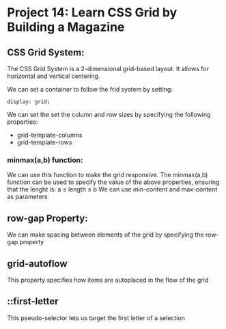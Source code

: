 # Project 14: Learn CSS Grid by Building a Magazine


## CSS Grid System:
The CSS Grid System is a 2-dimensional grid-based layout. It allows for horizontal and vertical centering.

We can set a container to follow the frid system by setting:

    display: grid;

We can set the set the column and row sizes by specifying the following properties:

- grid-template-columns
- grid-template-rows

### minmax(a,b) function:
We can use this function to make the grid responsive.
The minmax(a,b) function can be used to specify the value of the above properties, ensuring that the lenght is: a ≤ length ≤ b
We can use min-content and max-content as parameters

## row-gap Property:

We can make spacing between elements of the grid by specifying the row-gap property


## grid-autoflow
This property specifies how items are autoplaced in the flow of the grid

## ::first-letter
This pseudo-selector lets us target the first letter of a selection